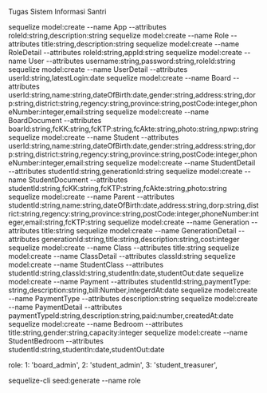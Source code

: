 Tugas Sistem Informasi Santri

sequelize model:create --name App --attributes roleId:string,description:string
sequelize model:create --name Role --attributes title:string,description:string
sequelize model:create --name RoleDetail --attributes roleId:string,appId:string
sequelize model:create --name User --attributes username:string,password:string,roleId:string
sequelize model:create --name UserDetail --attributes userId:string,latestLogin:date
sequelize model:create --name Board --attributes userId:string,name:string,dateOfBirth:date,gender:string,address:string,dorp:string,district:string,regency:string,province:string,postCode:integer,phoneNumber:integer,email:string
sequelize model:create --name BoardDocument --attributes boarId:string,fcKK:string,fcKTP:string,fcAkte:string,photo:string,npwp:string 
sequelize model:create --name Student --attributes userId:string,name:string,dateOfBirth:date,gender:string,address:string,dorp:string,district:string,regency:string,province:string,postCode:integer,phoneNumber:integer,email:string
sequelize model:create --name StudentDetail --attributes studentId:string,generationId:string
sequelize model:create --name StudentDocument --attributes studentId:string,fcKK:string,fcKTP:string,fcAkte:string,photo:string
sequelize model:create --name Parent --attributes studentId:string,name:string,dateOfBirth:date,address:string,dorp:string,district:string,regency:string,province:string,postCode:integer,phoneNumber:integer,email:string,fcKTP:string
sequelize model:create --name Generation --attributes title:string
sequelize model:create --name GenerationDetail --attributes generationId:string,title:string,description:string,cost:integer
sequelize model:create --name Class --attributes title:string
sequelize model:create --name ClassDetail --attributes classId:string
sequelize model:create --name StudentClass --attributes studentId:string,classId:string,studentIn:date,studentOut:date
sequelize model:create --name Payment --attributes studentId:string,paymentType: string,description:string,bill:Number,integerdAt:date 
sequelize model:create --name PaymentType --attributes description:string
sequelize model:create --name PaymentDetail --attributes paymentTypeId:string,description:string,paid:number,createdAt:date
sequelize model:create --name Bedroom --attributes title:string,gender:string,capacity:integer
sequelize model:create --name StudentBedroom --attributes studentId:string,studentIn:date,studentOut:date



role: 
1: 'board_admin',
2: 'student_admin',
3: 'student_treasurer',



sequelize-cli seed:generate --name role